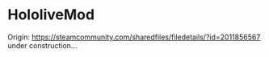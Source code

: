# HololiveMod
Origin: https://steamcommunity.com/sharedfiles/filedetails/?id=2011856567
under construction...